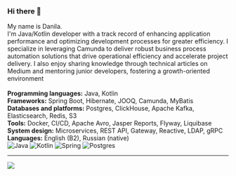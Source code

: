 ### Hi there 👋
My name is Danila.
<br>I'm Java/Kotlin developer with a track record of enhancing application performance and optimizing development processes for greater efficiency. I specialize in leveraging Camunda to deliver robust business process automation solutions that drive operational efficiency and accelerate project delivery. I also enjoy sharing knowledge through technical articles on Medium and mentoring junior developers, fostering a growth-oriented environment
<br>
<br><b>Programming languages:</b> Java, Kotlin
<br><b>Frameworks:</b> Spring Boot, Hibernate, JOOQ, Camunda, MyBatis
<br><b>Databases and platforms:</b> Postgres, ClickHouse, Apache Kafka, Elasticsearch, Redis, S3
<br><b>Tools:</b> Docker, CI/CD, Apache Avro, Jasper Reports, Flyway, Liquibase
<br><b>System design:</b> Microservices, REST API, Gateway, Reactive, LDAP, gRPC
<br><b>Languages:</b> English (B2), Russian (native)
<br>
![Java](https://img.shields.io/badge/Java-ED8B00?style=for-the-badge&logo=java&logoColor=white) ![Kotlin](https://img.shields.io/badge/Kotlin-0095D5?&style=for-the-badge&logo=kotlin&logoColor=white) ![Spring](https://img.shields.io/badge/Spring-6DB33F?style=for-the-badge&logo=spring&logoColor=white) ![Postgres](https://img.shields.io/badge/PostgreSQL-316192?style=for-the-badge&logo=postgresql&logoColor=white) 
___
<img src="https://github-readme-stats.vercel.app/api?username=crissnamon&title_color=0074D9&text_color=E5C07B&icon_color=2ECC40&border_color=30363D&bg_color=161B22&show_icons=true&cache_seconds=1800&locale=en&border_radius=5&hide=,issues,&count_private=true&include_all_commit=true">

